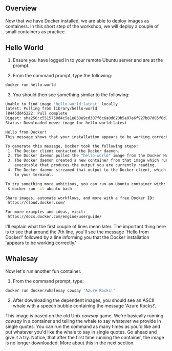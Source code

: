 ## Overview
Now that we have Docker installed, we are able to deploy images as containers.  In this short step of the workshop, we will deploy a couple of small containers as practice.

## Hello World
  1. Ensure you have logged in to your remote Ubuntu server and are at the prompt.

  2. From the command prompt, type the following:
  ```bash
  docker run hello-world
  ```

  3. You should then see something similar to the following:
  ```bash
  Unable to find image 'hello-world:latest' locally
  latest: Pulling from library/hello-world
  78445dd45222: Pull complete
  Digest: sha256:c5515758d4c5e1e838e9cd307f6c6a0d620b5e07e6f927b07d05f6d12a1ac8d7
  Status: Downloaded newer image for hello-world:latest

  Hello from Docker!
  This message shows that your installation appears to be working correctly.

  To generate this message, Docker took the following steps:
   1. The Docker client contacted the Docker daemon.
   2. The Docker daemon pulled the "hello-world" image from the Docker Hub.
   3. The Docker daemon created a new container from that image which runs the
      executable that produces the output you are currently reading.
   4. The Docker daemon streamed that output to the Docker client, which sent it
      to your terminal.

  To try something more ambitious, you can run an Ubuntu container with:
   $ docker run -it ubuntu bash

  Share images, automate workflows, and more with a free Docker ID:
   https://cloud.docker.com/

  For more examples and ideas, visit:
   https://docs.docker.com/engine/userguide/
  ```

I'll explain what the first couple of lines mean later.  The important thing here is to see that around the 7th line, you'll see the message 'Hello from Docker!' followed by a line informing you that the Docker installation 'appears to be working correctly.'

## Whalesay
Now let's run another fun container.

  1. From the command prompt, type:
  ```bash
  docker run docker/whalesay cowsay 'Azure Rocks!'
  ```

  2. After downloading the dependent images, you should see an ASCII whale with a speech bubble containing the message 'Azure Rocks!'.

This image is based on the old Unix _cowsay_ game.  We're basically running _cowsay_ in a container and telling the whale to say whatever we provide in single quotes.  You can run the command as many times as you'd like and put whatever you'd like the whale to say in single quotes.  Go ahead and give it a try. Notice, that after the first time running the container, the image is no longer downloaded.  More about this in the next section.

